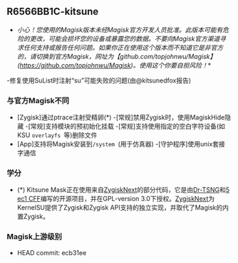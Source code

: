 ## R6566BB1C-kitsune

* *小心！您使用的Magisk版本未经Magisk官方开发人员批准。此版本可能有危险的更改，可能会损坏您的设备或暴露您的数据。不要向Magisk官方渠道寻求任何支持或报告任何问题。如果你正在使用这个版本而不知道它是非官方的，请切换到官方Magisk，网址为【github.com/topjohnwu/Magisk】(https://github.com/topjohnwu/Magisk)。使用这个你要自担风险！**

-修复使用SuList时注射“su”可能失败的问题(由@kitsunedfox报告)

### 与官方Magisk不同

- [Zygisk]通过ptrace注射受精卵(*)
-[常规]禁用Zygisk时，使用MagiskHide隐藏
-[常规]支持模块的预初始化挂载
-[常规]支持使用指定的空白字符设备(如KSU `overlayfs `等)删除文件
- [App]支持将Magisk安装到`/system `(用于仿真器)
-[守护程序]使用unix套接字通信

### 学分

- (*) Kitsune Mask正在使用来自[ZygiskNext](https://github.com/Dr-TSNG/ZygiskNext)的部分代码，它是由[Dr-TSNG](https://github.com/Dr-TSNG/ZygiskNext)和[5 ec1 CFF](https://github.com/5ec1CFF)编写的开源项目，并在GPL-version 3.0下授权。[ZygiskNext](https://github.com/Dr-TSNG/ZygiskNext)为KernelSU提供了Zygisk和Zygisk API支持的独立实现，并取代了Magisk的内置Zygisk。

### Magisk上游级别

- HEAD commit: ecb31ee